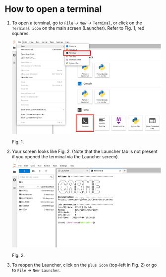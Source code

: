 # How to open a terminal
  
1.  To open a terminal, go to `File` -> `New` -> `Terminal`, or click on the `Terminal icon` on the main screen (Launcher). Refer to Fig. 1, red squares.
  
    ![jupyterlab-terminal-1.png](images/jupyterlab-terminal-1.png)
   
    Fig. 1.
   
2. Your screen looks like Fig. 2. (Note that the Launcher tab is not present if you opened the terminal via the Launcher screen). 

    ![jupyterlab-terminal-2.png](images/jupyterlab-terminal-2.png)

    Fig. 2.

3. To reopen the Launcher, click on the `plus icon` (top-left in Fig. 2) or go to `File` -> `New Launcher`.


